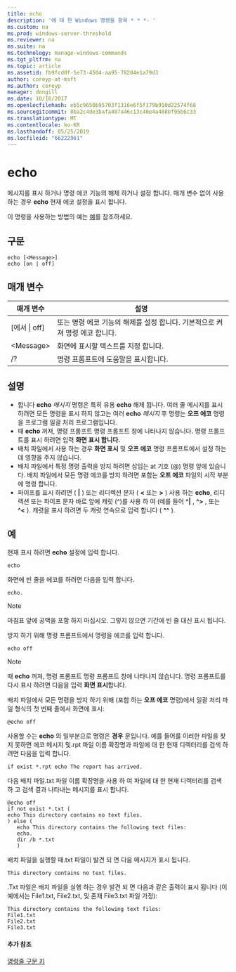 ```yaml
---
title: echo
description: '에 대 한 Windows 명령을 항목 * * *- '
ms.custom: na
ms.prod: windows-server-threshold
ms.reviewer: na
ms.suite: na
ms.technology: manage-windows-commands
ms.tgt_pltfrm: na
ms.topic: article
ms.assetid: fb9fcd0f-5e73-4504-aa95-78204e1a79d3
author: coreyp-at-msft
ms.author: coreyp
manager: dongill
ms.date: 10/16/2017
ms.openlocfilehash: eb5c9650b95703f1316e6f5f179b910d22574f68
ms.sourcegitcommit: 8ba2c4de3bafa487a46c13c40e4a488bf95b6c33
ms.translationtype: MT
ms.contentlocale: ko-KR
ms.lasthandoff: 05/25/2019
ms.locfileid: "66222961"
---
```

# <a name="echo"></a>echo



메시지를 표시 하거나 명령 에코 기능의 해제 하거나 설정 합니다. 매개 변수 없이 사용 하는 경우 **echo** 현재 에코 설정을 표시 합니다.

이 명령을 사용하는 방법의 예는 [예](#examples)를 참조하세요.

## <a name="syntax"></a>구문

```
echo [<Message>]
echo [on | off]
```

## <a name="parameters"></a>매개 변수

|매개 변수|설명|
|---------|-----------|
|[에서 \| off]|또는 명령 에코 기능의 해제를 설정 합니다. 기본적으로 켜져 명령 에코 합니다.|
|\<Message>|화면에 표시할 텍스트를 지정 합니다.|
|/?|명령 프롬프트에 도움말을 표시합니다.|

## <a name="remarks"></a>설명

-   합니다 **echo** *메시지* 명령은 특히 유용 **echo** 해제 됩니다. 여러 줄 메시지를 표시 하려면 모든 명령을 표시 하지 않고는 여러 **echo** *메시지* 후 명령는 **오프 에코** 명령을 프로그램 일괄 처리 프로그램입니다.
-   때 **echo** 꺼져, 명령 프롬프트 명령 프롬프트 창에 나타나지 않습니다. 명령 프롬프트를 표시 하려면 입력 **화면 표시 합니다.**
-   배치 파일에서 사용 하는 경우 **화면 표시** 및 **오프 에코** 명령 프롬프트에서 설정 하는 데 영향을 주지 않습니다.
-   배치 파일에서 특정 명령 출력을 방지 하려면 삽입는 at 기호 (@) 명령 앞에 있습니다. 배치 파일에서 모든 명령 에코를 방지 하려면 포함는 **오프 에코** 파일의 시작 부분에 명령 합니다.
-   파이프를 표시 하려면 ( **|** ) 또는 리디렉션 문자 ( **<** 또는 **>** ) 사용 하는 **echo**, 리디렉션 또는 파이프 문자 바로 앞에 캐럿 (^)를 사용 하 여 (예를 들어 **^|** , **^>** , 또는 **^<** ). 캐럿을 표시 하려면 두 캐럿 연속으로 입력 합니다 ( **^^** ).

## <a name="examples"></a>예

현재 표시 하려면 **echo** 설정에 입력 합니다.
```
echo
```
화면에 빈 줄을 에코를 하려면 다음을 입력 합니다.
```
echo.
```

> [!NOTE]
> 마침표 앞에 공백을 포함 하지 마십시오. 그렇지 않으면 기간에 빈 줄 대신 표시 됩니다.

방지 하기 위해 명령 프롬프트에서 명령을 에코를 입력 합니다.
```
echo off 
```

> [!NOTE]
> 때 **echo** 꺼져, 명령 프롬프트 명령 프롬프트 창에 나타나지 않습니다. 명령 프롬프트를 다시 표시 하려면 다음을 입력 **화면 표시**합니다.

배치 파일에서 모든 명령을 방지 하기 위해 (포함 하는 **오프 에코** 명령)에서 일괄 처리 파일 형식의 첫 번째 줄에서 화면에 표시:
```
@echo off
```
사용할 수는 **echo** 의 일부분으로 명령은 **경우** 문입니다. 예를 들어를 이러한 파일을 찾지 못하면 에코 메시지 및.rpt 파일 이름 확장명과 파일에 대 한 현재 디렉터리를 검색 하려면 다음을 입력 합니다.
```
if exist *.rpt echo The report has arrived.
```
다음 배치 파일.txt 파일 이름 확장명을 사용 하 여 파일에 대 한 현재 디렉터리를 검색 하 고 검색 결과 나타내는 메시지를 표시 합니다.
```
@echo off
if not exist *.txt (
echo This directory contains no text files.
) else (
   echo This directory contains the following text files:
   echo.
   dir /b *.txt
   )
```
배치 파일을 실행할 때.txt 파일이 발견 되 면 다음 메시지가 표시 됩니다.
```
This directory contains no text files.
```
.Txt 파일은 배치 파일을 실행 하는 경우 발견 되 면 다음과 같은 출력이 표시 됩니다 (이 예에서는 File1.txt, File2.txt, 및 존재 File3.txt 파일 가정):
```
This directory contains the following text files:
File1.txt
File2.txt
File3.txt
```

#### <a name="additional-references"></a>추가 참조

[명령줄 구문 키](command-line-syntax-key.md)
